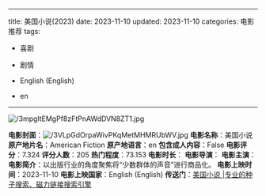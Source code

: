 
---
title: 美国小说(2023)
date: 2023-11-10
updated: 2023-11-10
categories: 电影推荐
tags:

- 喜剧
- 剧情

- English (English)
- en
---

<img src="https://image.tmdb.org/t/p/original/3mpgltEMgPf8zFtPnAWdDVN8ZT1.jpg" alt="/3mpgltEMgPf8zFtPnAWdDVN8ZT1.jpg" title="/3mpgltEMgPf8zFtPnAWdDVN8ZT1.jpg">

**电影封面**：<img src="https://image.tmdb.org/t/p/w200/3VLpGdOrpaWivPKqMetMHMRUbWV.jpg" alt="/3VLpGdOrpaWivPKqMetMHMRUbWV.jpg" title="/3VLpGdOrpaWivPKqMetMHMRUbWV.jpg">
**电影名称**：美国小说
**原产地片名**：American Fiction
**原产地语言**：en
**包含成人内容**：False
**电影评分**：7.324
**评分人数**：205
**热门程度**：73.153
**电影时长**：
**电影导演**：
**电影主演**：
**电影简介**：以出版行业的角度聚焦将“少数群体的声音”进行商品化。
**电影上映时间**：2023-11-10
**电影上映国家**：English (English)
**传送门**：[美国小说 |专业的种子搜索、磁力链接搜索引擎](https://movie.amd794.com:2083/?search=American%20Fiction&ordering=&mode=match_phrase&page_size=10&page=1)

